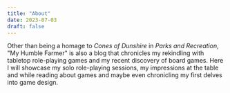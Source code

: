 ```yaml
---
title: "About"
date: 2023-07-03
draft: false
---
```


Other than being a homage to _Cones of Dunshire_ in _Parks and Recreation_, "My Humble Farmer" is also a blog that chronicles my rekindling with tabletop role-playing games and my recent discovery of board games. Here I will showcase my solo role-playing sessions, my impressions at the table and while reading about games and maybe even chronicling my first delves into game design.